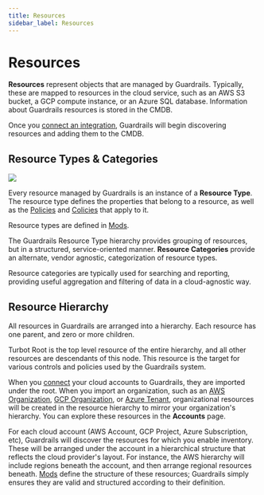```yaml
---
title: Resources
sidebar_label: Resources
---
```


# Resources

**Resources** represent objects that are managed by Guardrails. Typically, these are mapped to resources in the cloud service, such as an AWS S3 bucket, a GCP compute instance, or an Azure SQL database. Information about Guardrails resources is stored in the CMDB. 

Once you [connect an integration](connect), Guardrails will begin discovering resources and adding them to the CMDB.  


## Resource Types & Categories

![](/images/docs/guardrails/resource_types_categories-ex.png)

Every resource managed by Guardrails is an instance of a **Resource Type**. The resource type defines the properties that belong to a resource, as well as the
[Policies](artemis/policies) and [Colicies](artemis/controls) that apply to it. 

Resource types are defined in [Mods](https://hub.guardrails.turbot.com/#mods).

The Guardrails Resource Type hierarchy provides grouping of resources, but in a structured, service-oriented manner. **Resource Categories** provide an alternate, vendor agnostic, categorization of resource types.

Resource categories are typically used for searching and reporting, providing useful aggregation and filtering of data in a cloud-agnostic way.

## Resource Hierarchy

All resources in Guardrails are arranged into a hierarchy. Each resource has one parent, and zero or more children.

Turbot Root is the top level resource of the entire hierarchy, and all other resources are descendants of this node. This resource is the target for various controls and policies used by the Guardrails system.  

When you [connect](connect) your cloud accounts to Guardrails, they are imported under the root.  When you import an organization, such as an [AWS Organization](connect/aws/import-aws-organization), [GCP Organization](connect/gcp/import-gcp-organization), or [Azure Tenant](connect/azure/import/tenant), organizational resources will be created in the resource hierarchy to mirror your organization's hierarchy.  You can explore these resources in the **Accounts** page. 

For each cloud account (AWS Account, GCP Project, Azure Subscription, etc), Guardrails will discover the resources for which you enable inventory. These will be arranged under the account in a hierarchical structure that reflects the cloud provider's layout.  For instance, the AWS hierarchy will include regions beneath the account, and then arrange regional resources beneath.  [Mods](https://hub.guardrails.turbot.com/#mods) define the structure of these resources; Guardrails simply ensures they are valid and structured according to their definition.

<!--
## Discovery and CMDB
 
Discovery & CMDB controls are used in combination to find new resources and track changes to them over time.

Discovery is Guardrails' method for automatically searching virtual infrastructure,
systems or applications to build a structured, searchable data representation.
For example, resources in an AWS Account are discovered and stored in Guardrails.

Each resource type registers a `Discovery` control on it's parent type. The
`Discovery` control is designed to find all instances of the resource types from
the parent and upsert them into the Guardrails CMDB.

<div className="example">The Resource type <code>AWS > SQS > Queue</code> defines a
control <code>AWS > SQS > Queue > Discovery</code> with a target resource type of <code>AWS > Region</code>.
</div>

In effect, the parent resource is responsible for creating its children.

Discovered resources are always mapped to [Resource Types](#resource-types) and stored in the [Resource Hierarchy](#resource-hierarchy).


Each resource type also registers a `CMDB` control on itself. The `CMDB` control
queries the source for the latest and complete details about the resource.

<div className="example"> The resource type <code>AWS > SQS > Queue</code> defines a
control <code>AWS > SQS > Queue > CMDB</code> with a target resource type of <code>AWS > SQS > Queue</code>.
</div>

In effect, a resource is considered to be an adult child, looking after itself.

### Real-time Updates

While Discovery and CMDB controls can find existing resources and update their details, Guardrails is designed to react in real-time to resource changes.  Depending on the [integration](), you may have a choice between event handlers or event pollers for updating resources.

- **Event Handlers** use the eventing system for the cloud provider to **push** updates to Turbot Guardrails whenever a create, update or delete event occurs.  Event handlers typically require a bit more setup, but also more timely updates than polling.
- **Event Pollers** query the events from the cloud providers audit log to **pull** updates in to Turbot Guardrails.  Polling occurs at regular intervals.  It is generally less timely than event handlers, but usually requires little to no configuration


<div className="example"> The <code>sqs.amazonaws.com:CreateQueue</code> event is received by Guardrails and
handled with an immediate CMDB upsert. This triggers the CMDB control for the new <code>AWS > SQS > Queue</code> resource, which then fetches full details using the AWS APIs.
</div>

<div className="example"> The <code>sqs.amazonaws.com:DeleteQueue</code> event is received by Guardrails and handled with an immediate CMDB deletion. No further queries to the AWS APIs are required.
</div>

-->